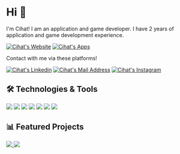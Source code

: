 # Hi 👋
I'm Cihat! I am an application and game developer. I have 2 years of application and game development experience. 

<a href="https://cihatyalman.github.io/website" target="_blank" rel="nofollow"><img alt="Cihat's Website" src="https://img.shields.io/badge/My_WebSite-grey?style=for-the-badge&logo=website&logoColor=white" /></a>
<a href="https://play.google.com/store/apps/dev?id=6128508124214547444" target="_blank" rel="nofollow"><img alt="Cihat's Apps" src="https://img.shields.io/badge/My_Apps-red?style=for-the-badge&logo=app&logoColor=white" /></a>

Contact with me via these platforms!

<a href="https://www.linkedin.com/in/cihatyalman" target="_blank" rel="nofollow"><img alt="Cihat's Linkedin" src="https://img.shields.io/badge/LinkedIn-0077B5?style=for-the-badge&logo=linkedin&logoColor=white" /></a>
<a href="mailto:bmcihatyalman@gmail.com" target="_blank" rel="nofollow"><img alt="Cihat's Mail Address" src="https://img.shields.io/badge/Gmail-D14836?style=for-the-badge&logo=gmail&logoColor=white" /></a>
<a href="https://www.instagram.com/cihatyalman" target="_blank" rel="nofollow"><img alt="Cihat's Instagram" src="https://img.shields.io/badge/Instagram-purple?style=for-the-badge&logo=instagram&logoColor=white" /></a>


## 🛠 Technologies & Tools 
<img src="https://img.shields.io/badge/Flutter-blue?style=for-the-badge&logo=flutter&logoColor=white"></img>
<img src="https://img.shields.io/badge/Unity-grey?style=for-the-badge&logo=unity&logoColor=white"></img>
<img src="https://img.shields.io/badge/Python-blue?style=for-the-badge&logo=python&logoColor=white"></img>
<img src="https://img.shields.io/badge/C%23-purple?style=for-the-badge&logo=c-sharp&logoColor=white"></img>
<img src="https://img.shields.io/badge/Firebase-yellow?style=for-the-badge&logo=firebase&logoColor=white"></img>
<img src="https://img.shields.io/badge/Dart-blue?style=for-the-badge&logo=dart&logoColor=white"></img>
<img src="https://img.shields.io/badge/Android-green?style=for-the-badge&logo=android&logoColor=white"></img>


## 📊 Featured Projects
<a href="https://github.com/cihatyalman/flutter_core">
    <img src="https://github-readme-stats.vercel.app/api/pin?username=cihatyalman&repo=flutter_core&show_icons=true&theme=tokyonight"></img>
</a><a href="https://github.com/cihatyalman/python_core">
    <img src="https://github-readme-stats.vercel.app/api/pin?username=cihatyalman&repo=python_core&show_icons=true&theme=tokyonight"></img>
</a>
 
